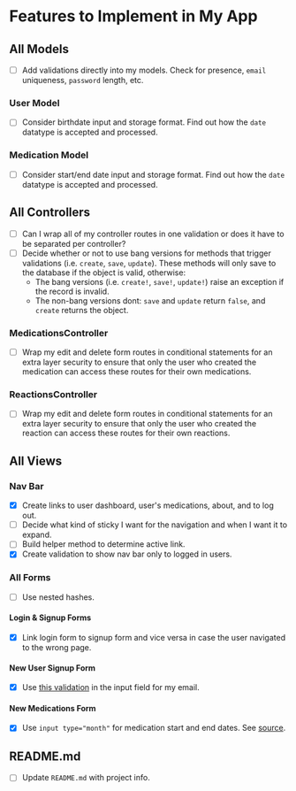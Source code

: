# Features to Implement in My App

## All Models

- [ ] Add validations directly into my models. Check for presence, `email` uniqueness, `password` length, etc.

### User Model

- [ ] Consider birthdate input and storage format. Find out how the `date` datatype is accepted and processed.

### Medication Model

- [ ] Consider start/end date input and storage format. Find out how the `date` datatype is accepted and processed.

## All Controllers

- [ ] Can I wrap all of my controller routes in one validation or does it have to be separated per controller?
- [ ] Decide whether or not to use bang versions for methods that trigger validations (i.e. `create`, `save`, `update`). These methods will only save to the database if the object is valid, otherwise:
  - The bang versions (i.e. `create!`, `save!`, `update!`) raise an exception if the record is invalid.
  - The non-bang versions dont: `save` and `update` return `false`, and `create` returns the object.

### MedicationsController

- [ ] Wrap my edit and delete form routes in conditional statements for an extra layer security to ensure that only the user who created the medication can access these routes for their own medications.

### ReactionsController

- [ ] Wrap my edit and delete form routes in conditional statements for an extra layer security to ensure that only the user who created the reaction can access these routes for their own reactions.

## All Views

### Nav Bar

- [x] Create links to user dashboard, user's medications, about, and to log out.
- [ ] Decide what kind of sticky I want for the navigation and when I want it to expand.
- [ ] Build helper method to determine active link.
- [x] Create validation to show nav bar only to logged in users.

### All Forms

- [ ] Use nested hashes.

#### Login & Signup Forms

- [x] Link login form to signup form and vice versa in case the user navigated to the wrong page.

#### New User Signup Form

- [x] Use [this validation](http://html5pattern.com/Emails) in the input field for my email.

#### New Medications Form

- [x] Use `input type="month"` for medication start and end dates. See [source](https://www.w3schools.com/html/tryit.asp?filename=tryhtml_input_month).

## README.md

- [ ] Update `README.md` with project info.